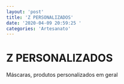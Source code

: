 ```yaml
---
layout: 'post'
title: 'Z PERSONALIZADOS'
date: '2020-04-09 20:59:25 '
categories: 'Artesanato'
---
```


# Z PERSONALIZADOS

Máscaras, produtos personalizados em geral 
